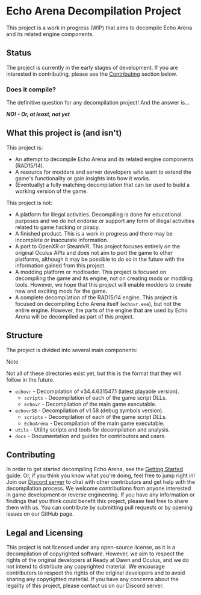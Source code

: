 # Echo Arena Decompilation Project

This project is a work in progress (WIP) that aims to decompile Echo Arena and its related engine components.

## Status

The project is currently in the early stages of development. If you are interested in contributing, please see the [Contributing](#contributing) section below.

### Does it compile?

The definitive question for any decompilation project! And the answer is...

***NO! - Or, at least, not yet***

## What this project is (and isn't)

This project is:

- An attempt to decompile Echo Arena and its related engine components (RAD15/14).
- A resource for modders and server developers who want to extend the game's functionality or gain insights into how it works.
- (Eventually) a fully matching decompilation that can be used to build a working version of the game.

This project is not:

- A platform for illegal activities. Decompiling is done for educational purposes and we do not endorse or support any form of illegal activities related to game hacking or piracy.
- A finished product. This is a work in progress and there may be incomplete or inaccurate information.
- A port to OpenXR or SteamVR. This project focuses entirely on the original Oculus APIs and does not aim to port the game to other platforms, although it may be possible to do so in the future with the information gained from this project.
- A modding platform or modloader. This project is focused on decompiling the game and its engine, not on creating mods or modding tools. However, we hope that this project will enable modders to create new and exciting mods for the game.
- A complete decompilation of the RAD15/14 engine. This project is focused on decompiling Echo Arena itself (`echovr.exe`), but not the entire engine. However, the parts of the engine that are used by Echo Arena will be decompiled as part of this project.

## Structure

The project is divided into several main components:

> [!NOTE]
> Not all of these directories exist yet, but this is the format that they will follow in the future.

- `echovr` - Decompilation of v34.4.631547.1 (latest playable version).
  - `scripts` - Decompilation of each of the game script DLLs.
  - `echovr` - Decompilation of the main game executable.
- `echovr58` - Decompilation of v1.58 (debug symbols version).
  - `scripts` - Decompilation of each of the game script DLLs.
  - `EchoArena` - Decompilation of the main game executable.
- `utils` - Utility scripts and tools for decompilation and analysis.
- `docs` - Documentation and guides for contributors and users.

## Contributing

In order to get started decompiling Echo Arena, see the [Getting Started](docs/gettingstarted.md) guide. Or, if you think you know what you're doing, feel free to jump right in! Join our [Discord server](https://discord.gg/f57yNaJmRg) to chat with other contributors and get help with the decompilation process. We welcome contributions from anyone interested in game development or reverse engineering. If you have any information or findings that you think could benefit this project, please feel free to share them with us. You can contribute by submitting pull requests or by opening issues on our GitHub page.

## Legal and Licensing

This project is not licensed under any open-source license, as it is a decompilation of copyrighted software. However, we aim to respect the rights of the original developers at Ready at Dawn and Oculus, and we do not intend to distribute any copyrighted material. We encourage contributors to respect the rights of the original developers and to avoid sharing any copyrighted material. If you have any concerns about the legality of this project, please contact us on our Discord server.
